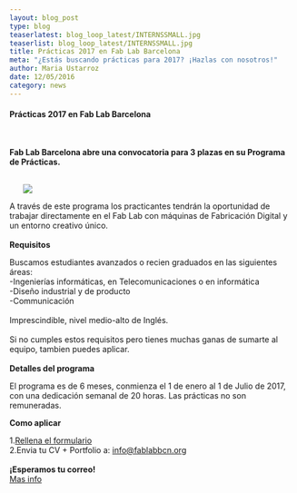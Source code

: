 ```yaml
---
layout: blog_post
type: blog
teaserlatest: blog_loop_latest/INTERNSSMALL.jpg
teaserlist: blog_loop_latest/INTERNSSMALL.jpg
title: Prácticas 2017 en Fab Lab Barcelona
meta: "¿Estás buscando prácticas para 2017? ¡Hazlas con nosotros!"
author: Maria Ustarroz
date: 12/05/2016
category: news
---
```


<h4>Prácticas 2017 en Fab Lab Barcelona</h4>
<br>

<strong>Fab Lab Barcelona abre una convocatoria para 3 plazas en su Programa de Prácticas.</strong><br>
<br>
<ul><img src= "http://www.fablabbcn.org/img/blog/blog_loop_latest/openday/20" align="middle"> </ul>

A través de este programa los practicantes tendrán la oportunidad de trabajar directamente en el Fab Lab con máquinas de Fabricación Digital y un entorno creativo único.<br>
<br>
<strong>Requisitos</strong>

Buscamos estudiantes avanzados o recien graduados en las siguientes áreas:<br>
-Ingenierías informáticas, en Telecomunicaciones o en informática<br>
-Diseño industrial y de producto<br>
-Communicación<br>
<br>
Imprescindible, nivel medio-alto de Inglés.<br>
<br>
Si no cumples estos requisitos pero tienes muchas ganas de sumarte al equipo, tambien puedes aplicar.<br>
<br>
<strong>Detalles del programa</strong>

El programa es de 6 meses, conmienza el 1 de enero al 1 de Julio de 2017, con una dedicación semanal de 20 horas.
Las prácticas no son remuneradas.

<strong>Como aplicar</strong>

1.<a href="https://docs.google.com/forms/d/e/1FAIpQLScuwSLEMjWGBRCComUC0SXMpC6KS2NHFZR6IluH0Ip-Dt9XYg/viewform">Rellena el formulario</a> 
<br>
2.Envia tu CV + Portfolio a: info@fablabbcn.org<br>
<br>
<strong>¡Esperamos tu correo!</strong>
<br>
<a href="http://fablabbcn.org/uploads/programa%20de%20practicas%20fab%20lab%20bcn_2015-16.pdf">Mas info</a>


